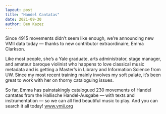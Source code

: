 ```yaml
---
layout: post
title: "Handel Cantatas"
date: 2021-09-30
author: Ben Kazez
---
```


Since 4915 movements didn’t seem like enough, we’re announcing new VMII data today — thanks to new contributor extraordinaire, Emma Clarkson.

Like most people, she’s a Yale graduate, arts administrator, stage manager, and amateur baroque violinist who happens to love classical music metadata and is getting a Master’s in Library and Information Science from UW. Since my most recent training mainly involves my soft palate, it’s been great to work with her on thorny cataloguing issues.

So far, Emma has painstakingly catalogued 230 movements of Handel cantatas from the Hallische Handel-Ausgabe — with texts and instrumentation — so we can all find beautiful music to play. And you can search it all today! www.vmii.org